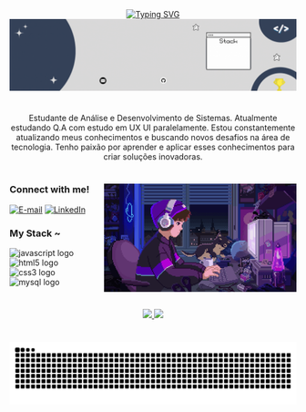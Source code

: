 <div align="center">
<a href="https://git.io/typing-svg"><img src="https://readme-typing-svg.demolab.com?font=Fira+Code&pause=1000&color=000000&width=435&lines=Bem+vindo+ao+meu+perfil+!!+%3AP" alt="Typing SVG" /></a>
</div>

<img align="center" alt="" src="./src/header1.gif">

#

<p align="center">Estudante de Análise e Desenvolvimento de Sistemas. Atualmente estudando Q.A com estudo em UX UI paralelamente.
Estou constantemente atualizando meus conhecimentos e buscando novos desafios na área de tecnologia. Tenho paixão por aprender e aplicar esses conhecimentos para criar soluções inovadoras.
  
#

<img align="right" alt="" height="190px" src="./src/study.gif">

<h3 align="left">Connect with me!</h3>

[![E-mail](https://img.shields.io/badge/-Email-000?style=for-the-badge&logo=microsoft-outlook&logoColor=FF00F6&color:FFF)](mailto:richardmarques.exe@gmail.com)
[![LinkedIn](https://img.shields.io/badge/-LinkedIn-000?style=for-the-badge&logo=linkedin&logoColor=FF00F6&color:FFF)](https://www.linkedin.com/in/richard-marques-ab5b6424b/)

<h3 align="left">My Stack ~</h3>

<div align="left">
  <img src="https://cdn.jsdelivr.net/gh/devicons/devicon/icons/javascript/javascript-plain.svg" height="25" alt="javascript logo"  />
  <img width="8" />
  <img src="https://cdn.jsdelivr.net/gh/devicons/devicon/icons/html5/html5-original.svg" height="25" alt="html5 logo"  />
  <img width="8" />
  <img src="https://cdn.jsdelivr.net/gh/devicons/devicon/icons/css3/css3-original.svg" height="25" alt="css3 logo"  />
  <img width="8" />
  <img src="https://cdn.jsdelivr.net/gh/devicons/devicon/icons/mysql/mysql-original.svg" height="25" alt="mysql logo"  />
  <img width="8" />
</div>

#

 <div>
   <div style="text-align: center;" align="center">
   <a href="https://github.com/Richard-Marques">
   <img height="180em" src="https://github-readme-stats.vercel.app/api?username=Richard-Marques&show_icons=true&theme=tokyonight&include_all_commits=true&count_private=true"/>
   <img height="180em" src="https://github-readme-stats.vercel.app/api/top-langs/?username=Richard-Marques&layout=compact&langs_count=6&theme=tokyonight"/>
 </div>
     
#
 
  <picture align="center">
  <source media="(prefers-color-scheme: dark)" srcset="https://raw.githubusercontent.com/Richard-Marques/Richard-Marques/output/github-contribution-grid-snake-dark.svg">
  <source media="(prefers-color-scheme: light)" srcset="https://raw.githubusercontent.com/Richard-Marques/Richard-Marques/output/github-contribution-grid-snake-dark.svg">
  <img align="center" alt="github contribution grid snake animation" src="https://raw.githubusercontent.com/Richard-Marques/Richard-Marques/output/github-contribution-grid-snake.svg">
</picture>

</div>
